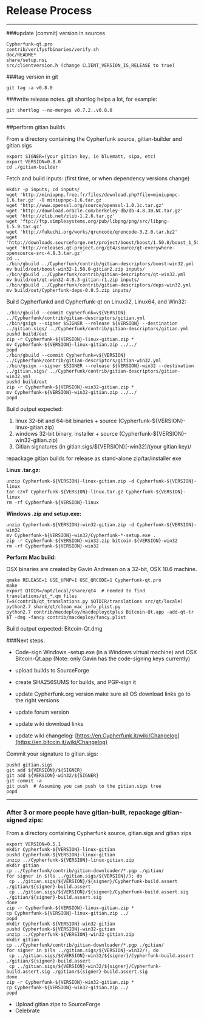 Release Process
====================

* * *

###update (commit) version in sources


	Cypherfunk-qt.pro
	contrib/verifysfbinaries/verify.sh
	doc/README*
	share/setup.nsi
	src/clientversion.h (change CLIENT_VERSION_IS_RELEASE to true)

###tag version in git

	git tag -a v0.8.0

###write release notes. git shortlog helps a lot, for example:

	git shortlog --no-merges v0.7.2..v0.8.0

* * *

##perform gitian builds

 From a directory containing the Cypherfunk source, gitian-builder and gitian.sigs
  
	export SIGNER=(your gitian key, ie bluematt, sipa, etc)
	export VERSION=0.8.0
	cd ./gitian-builder

 Fetch and build inputs: (first time, or when dependency versions change)

	mkdir -p inputs; cd inputs/
	wget 'http://miniupnp.free.fr/files/download.php?file=miniupnpc-1.6.tar.gz' -O miniupnpc-1.6.tar.gz
	wget 'http://www.openssl.org/source/openssl-1.0.1c.tar.gz'
	wget 'http://download.oracle.com/berkeley-db/db-4.8.30.NC.tar.gz'
	wget 'http://zlib.net/zlib-1.2.6.tar.gz'
	wget 'ftp://ftp.simplesystems.org/pub/libpng/png/src/libpng-1.5.9.tar.gz'
	wget 'http://fukuchi.org/works/qrencode/qrencode-3.2.0.tar.bz2'
	wget 'http://downloads.sourceforge.net/project/boost/boost/1.50.0/boost_1_50_0.tar.bz2'
	wget 'http://releases.qt-project.org/qt4/source/qt-everywhere-opensource-src-4.8.3.tar.gz'
	cd ..
	./bin/gbuild ../Cypherfunk/contrib/gitian-descriptors/boost-win32.yml
	mv build/out/boost-win32-1.50.0-gitian2.zip inputs/
	./bin/gbuild ../Cypherfunk/contrib/gitian-descriptors/qt-win32.yml
	mv build/out/qt-win32-4.8.3-gitian-r1.zip inputs/
	./bin/gbuild ../Cypherfunk/contrib/gitian-descriptors/deps-win32.yml
	mv build/out/Cypherfunk-deps-0.0.5.zip inputs/

 Build Cypherfunkd and Cypherfunk-qt on Linux32, Linux64, and Win32:
  
	./bin/gbuild --commit Cypherfunk=v${VERSION} ../Cypherfunk/contrib/gitian-descriptors/gitian.yml
	./bin/gsign --signer $SIGNER --release ${VERSION} --destination ../gitian.sigs/ ../Cypherfunk/contrib/gitian-descriptors/gitian.yml
	pushd build/out
	zip -r Cypherfunk-${VERSION}-linux-gitian.zip *
	mv Cypherfunk-${VERSION}-linux-gitian.zip ../../
	popd
	./bin/gbuild --commit Cypherfunk=v${VERSION} ../Cypherfunk/contrib/gitian-descriptors/gitian-win32.yml
	./bin/gsign --signer $SIGNER --release ${VERSION}-win32 --destination ../gitian.sigs/ ../Cypherfunk/contrib/gitian-descriptors/gitian-win32.yml
	pushd build/out
	zip -r Cypherfunk-${VERSION}-win32-gitian.zip *
	mv Cypherfunk-${VERSION}-win32-gitian.zip ../../
	popd

  Build output expected:

  1. linux 32-bit and 64-bit binaries + source (Cypherfunk-${VERSION}-linux-gitian.zip)
  2. windows 32-bit binary, installer + source (Cypherfunk-${VERSION}-win32-gitian.zip)
  3. Gitian signatures (in gitian.sigs/${VERSION}[-win32]/(your gitian key)/

repackage gitian builds for release as stand-alone zip/tar/installer exe

**Linux .tar.gz:**

	unzip Cypherfunk-${VERSION}-linux-gitian.zip -d Cypherfunk-${VERSION}-linux
	tar czvf Cypherfunk-${VERSION}-linux.tar.gz Cypherfunk-${VERSION}-linux
	rm -rf Cypherfunk-${VERSION}-linux

**Windows .zip and setup.exe:**

	unzip Cypherfunk-${VERSION}-win32-gitian.zip -d Cypherfunk-${VERSION}-win32
	mv Cypherfunk-${VERSION}-win32/Cypherfunk-*-setup.exe .
	zip -r Cypherfunk-${VERSION}-win32.zip bitcoin-${VERSION}-win32
	rm -rf Cypherfunk-${VERSION}-win32

**Perform Mac build:**

  OSX binaries are created by Gavin Andresen on a 32-bit, OSX 10.6 machine.

	qmake RELEASE=1 USE_UPNP=1 USE_QRCODE=1 Cypherfunk-qt.pro
	make
	export QTDIR=/opt/local/share/qt4  # needed to find translations/qt_*.qm files
	T=$(contrib/qt_translations.py $QTDIR/translations src/qt/locale)
	python2.7 share/qt/clean_mac_info_plist.py
	python2.7 contrib/macdeploy/macdeployqtplus Bitcoin-Qt.app -add-qt-tr $T -dmg -fancy contrib/macdeploy/fancy.plist

 Build output expected: Bitcoin-Qt.dmg

###Next steps:

* Code-sign Windows -setup.exe (in a Windows virtual machine) and
  OSX Bitcoin-Qt.app (Note: only Gavin has the code-signing keys currently)

* upload builds to SourceForge

* create SHA256SUMS for builds, and PGP-sign it

* update Cypherfunk.org version
  make sure all OS download links go to the right versions

* update forum version

* update wiki download links

* update wiki changelog: [https://en.Cypherfunk.it/wiki/Changelog](https://en.bitcoin.it/wiki/Changelog)

Commit your signature to gitian.sigs:

	pushd gitian.sigs
	git add ${VERSION}/${SIGNER}
	git add ${VERSION}-win32/${SIGNER}
	git commit -a
	git push  # Assuming you can push to the gitian.sigs tree
	popd

-------------------------------------------------------------------------

### After 3 or more people have gitian-built, repackage gitian-signed zips:

From a directory containing Cypherfunk source, gitian.sigs and gitian zips

	export VERSION=0.5.1
	mkdir Cypherfunk-${VERSION}-linux-gitian
	pushd Cypherfunk-${VERSION}-linux-gitian
	unzip ../Cypherfunk-${VERSION}-linux-gitian.zip
	mkdir gitian
	cp ../Cypherfunk/contrib/gitian-downloader/*.pgp ./gitian/
	for signer in $(ls ../gitian.sigs/${VERSION}/); do
	 cp ../gitian.sigs/${VERSION}/${signer}/Cypherfunk-build.assert ./gitian/${signer}-build.assert
	 cp ../gitian.sigs/${VERSION}/${signer}/Cypherfunk-build.assert.sig ./gitian/${signer}-build.assert.sig
	done
	zip -r Cypherfunk-${VERSION}-linux-gitian.zip *
	cp Cypherfunk-${VERSION}-linux-gitian.zip ../
	popd
	mkdir Cypherfunk-${VERSION}-win32-gitian
	pushd Cypherfunk-${VERSION}-win32-gitian
	unzip ../Cypherfunk-${VERSION}-win32-gitian.zip
	mkdir gitian
	cp ../Cypherfunk/contrib/gitian-downloader/*.pgp ./gitian/
	for signer in $(ls ../gitian.sigs/${VERSION}-win32/); do
	 cp ../gitian.sigs/${VERSION}-win32/${signer}/Cypherfunk-build.assert ./gitian/${signer}-build.assert
	 cp ../gitian.sigs/${VERSION}-win32/${signer}/Cypherfunk-build.assert.sig ./gitian/${signer}-build.assert.sig
	done
	zip -r Cypherfunk-${VERSION}-win32-gitian.zip *
	cp Cypherfunk-${VERSION}-win32-gitian.zip ../
	popd

- Upload gitian zips to SourceForge
- Celebrate 
